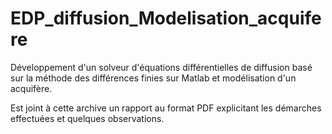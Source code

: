 # EDP_diffusion_Modelisation_acquifere

Développement d'un solveur d'équations différentielles de diffusion basé sur la méthode des différences finies sur Matlab et modélisation d'un acquifère.

Est joint à cette archive un rapport au format PDF explicitant les démarches effectuées et quelques observations.
